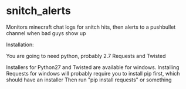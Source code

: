 snitch_alerts
=============

Monitors minecraft chat logs for snitch hits, then alerts to a pushbullet channel when bad guys show up


Installation:

You are going to need python, probably 2.7
Requests
and Twisted

Installers for Python27 and Twisted are available for windows.
Installing Requests for windows will probably require you to install pip first, which should have an installer
Then run "pip install requests" or something